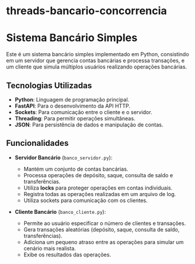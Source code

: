 # threads-bancario-concorrencia

# Sistema Bancário Simples

Este é um sistema bancário simples implementado em Python, consistindo em um servidor que gerencia contas bancárias e processa transações, e um cliente que simula múltiplos usuários realizando operações bancárias.

## Tecnologias Utilizadas

- **Python**: Linguagem de programação principal.
- **FastAPI**: Para o desenvolvimento da API HTTP.
- **Sockets**: Para comunicação entre o cliente e o servidor.
- **Threading**: Para permitir operações simultâneas.
- **JSON**: Para persistência de dados e manipulação de contas.

## Funcionalidades

- **Servidor Bancário** (`banco_servidor.py`):
  - Mantém um conjunto de contas bancárias.
  - Processa operações de depósito, saque, consulta de saldo e transferências.
  - Utiliza **locks** para proteger operações em contas individuais.
  - Registra todas as operações realizadas em um arquivo de log.
  - Utiliza sockets para comunicação com os clientes.

- **Cliente Bancário** (`banco_cliente.py`):
  - Permite ao usuário especificar o número de clientes e transações.
  - Gera transações aleatórias (depósito, saque, consulta de saldo, transferências).
  - Adiciona um pequeno atraso entre as operações para simular um cenário mais realista.
  - Exibe os resultados das operações.

